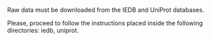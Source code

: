 Raw data must be downloaded from the IEDB and UniProt databases.

Please, proceed to follow the instructions placed inside the following directories: iedb, uniprot.
